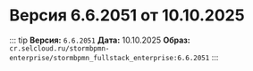 # Версия 6.6.2051 от 10.10.2025

::: tip
**Версия:** `6.6.2051`
**Дата:** 10.10.2025
**Образ:** `cr.selcloud.ru/stormbpmn-enterprise/stormbpmn_fullstack_enterprise:6.6.2051`
:::
